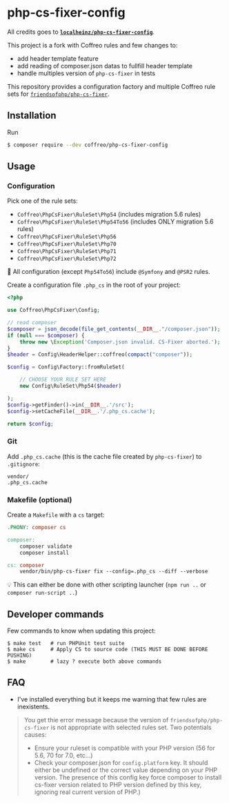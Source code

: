 # php-cs-fixer-config

All credits goes to **[`localheinz/php-cs-fixer-config`](https://github.com/localheinz/php-cs-fixer-config)**.

This project is a fork with Coffreo rules and few changes to: 
* add header template feature
* add reading of composer.json datas to fullfill header template
* handle multiples version of `php-cs-fixer` in tests

This repository provides a configuration factory and multiple Coffreo rule sets for [`friendsofphp/php-cs-fixer`](http://github.com/FriendsOfPHP/PHP-CS-Fixer).

## Installation

Run

```sh
$ composer require --dev coffreo/php-cs-fixer-config
```

## Usage

### Configuration

Pick one of the rule sets:

* `Coffreo\PhpCsFixer\RuleSet\Php54` (includes migration 5.6 rules)
* `Coffreo\PhpCsFixer\RuleSet\Php54To56` (includes ONLY migration 5.6 rules)
* `Coffreo\PhpCsFixer\RuleSet\Php56`
* `Coffreo\PhpCsFixer\RuleSet\Php70`
* `Coffreo\PhpCsFixer\RuleSet\Php71`
* `Coffreo\PhpCsFixer\RuleSet\Php72`

:ledger: All configuration (except `Php54To56`) include `@Symfony` and `@PSR2` rules.

Create a configuration file `.php_cs` in the root of your project:

```php
<?php

use Coffreo\PhpCsFixer\Config;

// read composer
$composer = json_decode(file_get_contents(__DIR__."/composer.json"));
if (null === $composer) {
    throw new \Exception('Composer.json invalid. CS-Fixer aborted.');
}
$header = Config\HeaderHelper::coffreo(compact("composer"));

$config = Config\Factory::fromRuleSet(

    // CHOOSE YOUR RULE SET HERE
    new Config\RuleSet\Php54($header)

);
$config->getFinder()->in(__DIR__.'/src');
$config->setCacheFile(__DIR__.'/.php_cs.cache');

return $config;
```

### Git

Add `.php_cs.cache` (this is the cache file created by `php-cs-fixer`) to `.gitignore`:

```
vendor/
.php_cs.cache
```

### Makefile (optional)

Create a `Makefile` with a `cs` target:

```Makefile
.PHONY: composer cs

composer:
	composer validate
	composer install

cs: composer
	vendor/bin/php-cs-fixer fix --config=.php_cs --diff --verbose
```

:bulb: This can either be done with other scripting launcher (`npm run ..` or `composer run-script ..`)

## Developer commands

Few commands to know when updating this project:

```
$ make test   # run PHPUnit test suite
$ make cs     # Apply CS to source code (THIS MUST BE DONE BEFORE PUSHING)
$ make        # lazy ? execute both above commands
```

## FAQ

* I've installed everything but it keeps me warning that few rules are inexistents.

> You get thie error message because the version of `friendsofphp/php-cs-fixer` is not appropriate 
with selected rules set. Two potentials causes:
>  * Ensure your ruleset is compatible with your PHP version (56 for 5.6, 70 for 7.0, etc...)
>  * Check your composer.json for `config.platform` key. It should either be undefined or the correct value 
depending on your PHP version. The presence of this config key force composer to install cs-fixer 
version related to PHP version defined by this key, ignoring real current version of PHP.)
